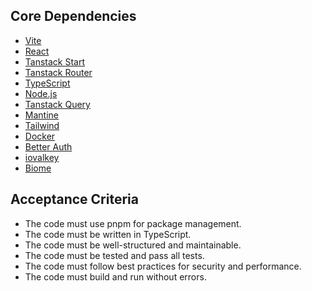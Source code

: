 ## Core Dependencies

- [Vite](https://vitejs.dev/)
- [React](https://react.dev/)
- [Tanstack Start](https://tanstack.com/start/latest)
- [Tanstack Router](https://tanstack.com/router/latest)
- [TypeScript](https://www.typescriptlang.org/)
- [Node.js](https://nodejs.org/)
- [Tanstack Query](https://tanstack.com/query/latest)
- [Mantine](https://mantine.dev/)
- [Tailwind](https://tailwindcss.com/)
- [Docker](https://docs.docker.com/llms.txt)
- [Better Auth](https://www.better-auth.com/llms.txt)
- [iovalkey](https://github.com/valkey-io/iovalkey)
- [Biome](https://biomejs.dev/)

## Acceptance Criteria

- The code must use pnpm for package management.
- The code must be written in TypeScript.
- The code must be well-structured and maintainable.
- The code must be tested and pass all tests.
- The code must follow best practices for security and performance.
- The code must build and run without errors.
